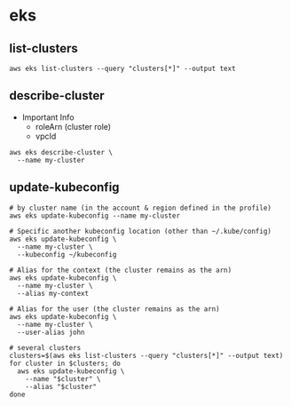 # eks

## list-clusters

```shell
aws eks list-clusters --query "clusters[*]" --output text
```

## describe-cluster

- Important Info
  - roleArn (cluster role)
  - vpcId

```shell
aws eks describe-cluster \
  --name my-cluster
```

## update-kubeconfig

```shell
# by cluster name (in the account & region defined in the profile)
aws eks update-kubeconfig --name my-cluster

# Specific another kubeconfig location (other than ~/.kube/config)
aws eks update-kubeconfig \
  --name my-cluster \
  --kubeconfig ~/kubeconfig

# Alias for the context (the cluster remains as the arn)
aws eks update-kubeconfig \
  --name my-cluster \
  --alias my-context

# Alias for the user (the cluster remains as the arn)
aws eks update-kubeconfig \
  --name my-cluster \
  --user-alias john
```

```shell
# several clusters
clusters=$(aws eks list-clusters --query "clusters[*]" --output text)
for cluster in $clusters; do
  aws eks update-kubeconfig \
    --name "$cluster" \
    --alias "$cluster"
done
```
